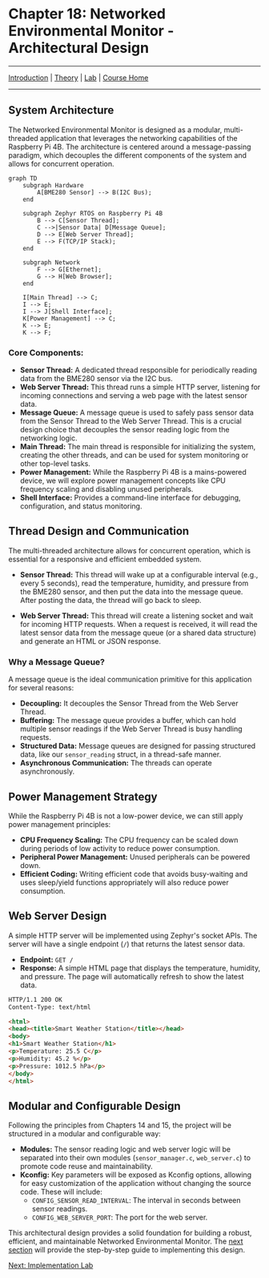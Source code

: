 # Chapter 18: Networked Environmental Monitor - Architectural Design

---
[Introduction](./README.md) | [Theory](./theory.md) | [Lab](./lab.md) | [Course Home](../index.md)

---

## System Architecture

The Networked Environmental Monitor is designed as a modular, multi-threaded application that leverages the networking capabilities of the Raspberry Pi 4B. The architecture is centered around a message-passing paradigm, which decouples the different components of the system and allows for concurrent operation.

```mermaid
graph TD
    subgraph Hardware
        A[BME280 Sensor] --> B(I2C Bus);
    end

    subgraph Zephyr RTOS on Raspberry Pi 4B
        B --> C[Sensor Thread];
        C -->|Sensor Data| D[Message Queue];
        D --> E[Web Server Thread];
        E --> F(TCP/IP Stack);
    end

    subgraph Network
        F --> G[Ethernet];
        G --> H[Web Browser];
    end

    I[Main Thread] --> C;
    I --> E;
    I --> J[Shell Interface];
    K[Power Management] --> C;
    K --> E;
    K --> F;
```

### Core Components:

*   **Sensor Thread:** A dedicated thread responsible for periodically reading data from the BME280 sensor via the I2C bus.
*   **Web Server Thread:** This thread runs a simple HTTP server, listening for incoming connections and serving a web page with the latest sensor data.
*   **Message Queue:** A message queue is used to safely pass sensor data from the Sensor Thread to the Web Server Thread. This is a crucial design choice that decouples the sensor reading logic from the networking logic.
*   **Main Thread:** The main thread is responsible for initializing the system, creating the other threads, and can be used for system monitoring or other top-level tasks.
*   **Power Management:** While the Raspberry Pi 4B is a mains-powered device, we will explore power management concepts like CPU frequency scaling and disabling unused peripherals.
*   **Shell Interface:** Provides a command-line interface for debugging, configuration, and status monitoring.

## Thread Design and Communication

The multi-threaded architecture allows for concurrent operation, which is essential for a responsive and efficient embedded system.

*   **Sensor Thread:** This thread will wake up at a configurable interval (e.g., every 5 seconds), read the temperature, humidity, and pressure from the BME280 sensor, and then put the data into the message queue. After posting the data, the thread will go back to sleep.

*   **Web Server Thread:** This thread will create a listening socket and wait for incoming HTTP requests. When a request is received, it will read the latest sensor data from the message queue (or a shared data structure) and generate an HTML or JSON response.

### Why a Message Queue?

A message queue is the ideal communication primitive for this application for several reasons:

*   **Decoupling:** It decouples the Sensor Thread from the Web Server Thread.
*   **Buffering:** The message queue provides a buffer, which can hold multiple sensor readings if the Web Server Thread is busy handling requests.
*   **Structured Data:** Message queues are designed for passing structured data, like our `sensor_reading` struct, in a thread-safe manner.
*   **Asynchronous Communication:** The threads can operate asynchronously.

## Power Management Strategy

While the Raspberry Pi 4B is not a low-power device, we can still apply power management principles:

*   **CPU Frequency Scaling:** The CPU frequency can be scaled down during periods of low activity to reduce power consumption.
*   **Peripheral Power Management:** Unused peripherals can be powered down.
*   **Efficient Coding:** Writing efficient code that avoids busy-waiting and uses sleep/yield functions appropriately will also reduce power consumption.

## Web Server Design

A simple HTTP server will be implemented using Zephyr's socket APIs. The server will have a single endpoint (`/`) that returns the latest sensor data.

*   **Endpoint:** `GET /`
*   **Response:** A simple HTML page that displays the temperature, humidity, and pressure. The page will automatically refresh to show the latest data.

```html
HTTP/1.1 200 OK
Content-Type: text/html

<html>
<head><title>Smart Weather Station</title></head>
<body>
<h1>Smart Weather Station</h1>
<p>Temperature: 25.5 C</p>
<p>Humidity: 45.2 %</p>
<p>Pressure: 1012.5 hPa</p>
</body>
</html>
```

## Modular and Configurable Design

Following the principles from Chapters 14 and 15, the project will be structured in a modular and configurable way:

*   **Modules:** The sensor reading logic and web server logic will be separated into their own modules (`sensor_manager.c`, `web_server.c`) to promote code reuse and maintainability.
*   **Kconfig:** Key parameters will be exposed as Kconfig options, allowing for easy customization of the application without changing the source code. These will include:
    *   `CONFIG_SENSOR_READ_INTERVAL`: The interval in seconds between sensor readings.
    *   `CONFIG_WEB_SERVER_PORT`: The port for the web server.

This architectural design provides a solid foundation for building a robust, efficient, and maintainable Networked Environmental Monitor. The [next section](./lab.md) will provide the step-by-step guide to implementing this design.

[Next: Implementation Lab](./lab.md)
